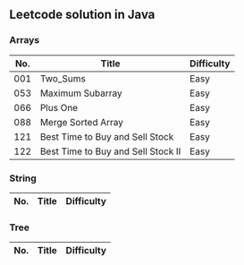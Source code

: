 ## Leetcode solution in Java  
### Arrays  
No.|Title|Difficulty  
---|-----|----------  
001|Two_Sums|Easy  
053|Maximum Subarray|Easy 
066|Plus One|Easy  
088|Merge Sorted Array|Easy  
121|Best Time to Buy and Sell Stock|Easy  
122|Best Time to Buy and Sell Stock II|Easy  
### String  
No.|Title|Difficulty  
---|-----|----------  
### Tree  
No.|Title|Difficulty  
---|-----|----------  
